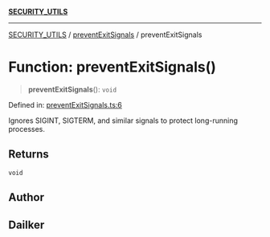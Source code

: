 [**SECURITY_UTILS**](../../README.md)

***

[SECURITY_UTILS](../../README.md) / [preventExitSignals](../README.md) / preventExitSignals

# Function: preventExitSignals()

> **preventExitSignals**(): `void`

Defined in: [preventExitSignals.ts:6](https://github.com/dailker/everyutil-js/blob/b3e269da55b7d96c15eb37e98c5c4f6b94f05f6f/src/security/preventExitSignals.ts#L6)

Ignores SIGINT, SIGTERM, and similar signals to protect long-running processes.

## Returns

`void`

## Author

## Dailker
